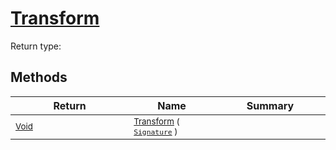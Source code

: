 # [Transform](./BasicMetadataExtraction-100663458.md)


Return type:
## Methods

| Return | Name | Summary | 
| --- | --- | --- | 
| <sub>[Void](https://docs.microsoft.com/en-us/dotnet/api/System.Void)</sub><img width=200/>| <sub>[Transform](./BasicMetadataExtraction-100663458.md) ( [`Signature`](./../Signature.md) )</sub>| <sub></sub><img width=200/>| <br>


